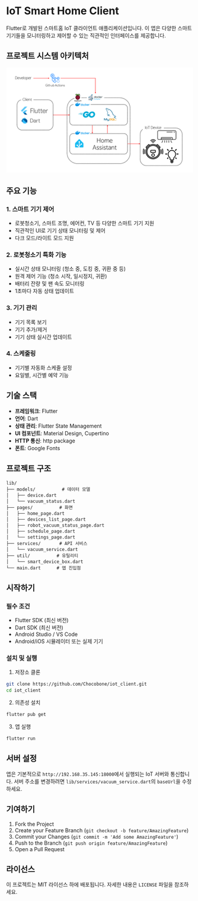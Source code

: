 # IoT Smart Home Client

Flutter로 개발된 스마트홈 IoT 클라이언트 애플리케이션입니다. 이 앱은 다양한 스마트 기기들을 모니터링하고 제어할 수 있는 직관적인 인터페이스를 제공합니다.


## 프로젝트 시스템 아키텍처
![아키텍처](./project_architecture.png)

## 주요 기능

### 1. 스마트 기기 제어
- 로봇청소기, 스마트 조명, 에어컨, TV 등 다양한 스마트 기기 지원
- 직관적인 UI로 기기 상태 모니터링 및 제어
- 다크 모드/라이트 모드 지원

### 2. 로봇청소기 특화 기능
- 실시간 상태 모니터링 (청소 중, 도킹 중, 귀환 중 등)
- 원격 제어 기능 (청소 시작, 일시정지, 귀환)
- 배터리 잔량 및 팬 속도 모니터링
- 1초마다 자동 상태 업데이트

### 3. 기기 관리
- 기기 목록 보기
- 기기 추가/제거
- 기기 상태 실시간 업데이트

### 4. 스케줄링
- 기기별 자동화 스케줄 설정
- 요일별, 시간별 예약 기능

## 기술 스택

- **프레임워크**: Flutter
- **언어**: Dart
- **상태 관리**: Flutter State Management
- **UI 컴포넌트**: Material Design, Cupertino
- **HTTP 통신**: http package
- **폰트**: Google Fonts

## 프로젝트 구조

```
lib/
├── models/          # 데이터 모델
│   ├── device.dart
│   └── vacuum_status.dart
├── pages/          # 화면
│   ├── home_page.dart
│   ├── devices_list_page.dart
│   ├── robot_vacuum_status_page.dart
│   ├── schedule_page.dart
│   └── settings_page.dart
├── services/       # API 서비스
│   └── vacuum_service.dart
├── util/          # 유틸리티
│   └── smart_device_box.dart
└── main.dart      # 앱 진입점
```

## 시작하기

### 필수 조건
- Flutter SDK (최신 버전)
- Dart SDK (최신 버전)
- Android Studio / VS Code
- Android/iOS 시뮬레이터 또는 실제 기기

### 설치 및 실행
1. 저장소 클론
```bash
git clone https://github.com/Chocobone/iot_client.git
cd iot_client
```

2. 의존성 설치
```bash
flutter pub get
```

3. 앱 실행
```bash
flutter run
```

## 서버 설정

앱은 기본적으로 `http://192.168.35.145:18000`에서 실행되는 IoT 서버와 통신합니다. 
서버 주소를 변경하려면 `lib/services/vacuum_service.dart`의 `baseUrl`을 수정하세요.

## 기여하기

1. Fork the Project
2. Create your Feature Branch (`git checkout -b feature/AmazingFeature`)
3. Commit your Changes (`git commit -m 'Add some AmazingFeature'`)
4. Push to the Branch (`git push origin feature/AmazingFeature`)
5. Open a Pull Request

## 라이선스

이 프로젝트는 MIT 라이선스 하에 배포됩니다. 자세한 내용은 `LICENSE` 파일을 참조하세요.
